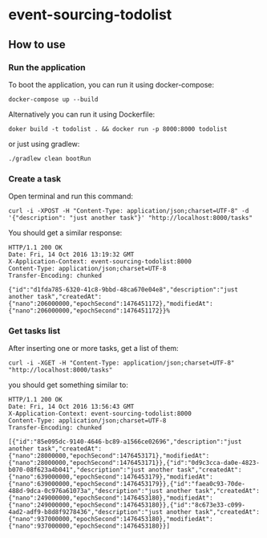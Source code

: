 # event-sourcing-todolist

## How to use

### Run the application
To boot the application, you can run it using docker-compose:
```
docker-compose up --build
```

Alternatively you can run it using Dockerfile:
```
doker build -t todolist . && docker run -p 8000:8000 todolist
```

or just using gradlew:
```
./gradlew clean bootRun
```

### Create a task

Open terminal and run this command:
```
curl -i -XPOST -H "Content-Type: application/json;charset=UTF-8" -d '{"description": "just another task"}' "http://localhost:8000/tasks"
```

You should get a similar response:
```
HTTP/1.1 200 OK
Date: Fri, 14 Oct 2016 13:19:32 GMT
X-Application-Context: event-sourcing-todolist:8000
Content-Type: application/json;charset=UTF-8
Transfer-Encoding: chunked

{"id":"d1fda785-6320-41c8-9bbd-48ca670e04e8","description":"just another task","createdAt":{"nano":206000000,"epochSecond":1476451172},"modifiedAt":{"nano":206000000,"epochSecond":1476451172}}%
```

### Get tasks list

After inserting one or more tasks, get a list of them:
```
curl -i -XGET -H "Content-Type: application/json;charset=UTF-8" "http://localhost:8000/tasks"
```

you should get something similar to:
```
HTTP/1.1 200 OK
Date: Fri, 14 Oct 2016 13:56:43 GMT
X-Application-Context: event-sourcing-todolist:8000
Content-Type: application/json;charset=UTF-8
Transfer-Encoding: chunked

[{"id":"85e095dc-9140-4646-bc89-a1566ce02696","description":"just another task","createdAt":{"nano":28000000,"epochSecond":1476453171},"modifiedAt":{"nano":28000000,"epochSecond":1476453171}},{"id":"0d9c3cca-da0e-4823-b070-08f623a4b041","description":"just another task","createdAt":{"nano":639000000,"epochSecond":1476453179},"modifiedAt":{"nano":639000000,"epochSecond":1476453179}},{"id":"faea0c93-70de-488d-9dca-0c976a61073a","description":"just another task","createdAt":{"nano":249000000,"epochSecond":1476453180},"modifiedAt":{"nano":249000000,"epochSecond":1476453180}},{"id":"8c673e33-c099-4ad2-adf9-b8d8f9278436","description":"just another task","createdAt":{"nano":937000000,"epochSecond":1476453180},"modifiedAt":{"nano":937000000,"epochSecond":1476453180}}]
```